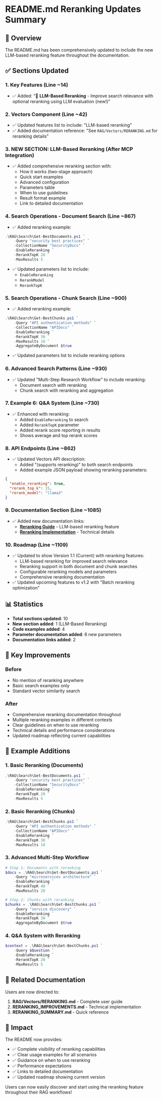 # README.md Reranking Updates Summary

## 📝 Overview

The README.md has been comprehensively updated to include the new LLM-based reranking feature throughout the documentation.

## ✅ Sections Updated

### 1. **Key Features** (Line ~14)
- ✅ Added: "🎯 **LLM-Based Reranking** - Improve search relevance with optional reranking using LLM evaluation (new!)"

### 2. **Vectors Component** (Line ~42)
- ✅ Updated features list to include: "LLM-based reranking"
- ✅ Added documentation reference: "See `RAG/Vectors/RERANKING.md` for reranking details"

### 3. **NEW SECTION: LLM-Based Reranking** (After MCP Integration)
- ✅ Added comprehensive reranking section with:
  - How it works (two-stage approach)
  - Quick start examples
  - Advanced configuration
  - Parameters table
  - When to use guidelines
  - Result format example
  - Link to detailed documentation

### 4. **Search Operations - Document Search** (Line ~867)
- ✅ Added reranking example:
```powershell
.\RAG\Search\Get-BestDocuments.ps1 `
    -Query "security best practices" `
    -CollectionName "SecurityDocs" `
    -EnableReranking `
    -RerankTopK 20 `
    -MaxResults 5
```
- ✅ Updated parameters list to include:
  - `EnableReranking`
  - `RerankModel`
  - `RerankTopK`

### 5. **Search Operations - Chunk Search** (Line ~900)
- ✅ Added reranking example:
```powershell
.\RAG\Search\Get-BestChunks.ps1 `
    -Query "API authentication methods" `
    -CollectionName "APIDocs" `
    -EnableReranking `
    -RerankTopK 30 `
    -MaxResults 10 `
    -AggregateByDocument $true
```
- ✅ Updated parameters list to include reranking options

### 6. **Advanced Search Patterns** (Line ~930)
- ✅ Updated "Multi-Step Research Workflow" to include reranking:
  - Document search with reranking
  - Chunk search with reranking and aggregation

### 7. **Example 6: Q&A System** (Line ~730)
- ✅ Enhanced with reranking:
  - Added `EnableReranking` to search
  - Added `RerankTopK` parameter
  - Added rerank score reporting in results
  - Shows average and top rerank scores

### 8. **API Endpoints** (Line ~862)
- ✅ Updated Vectors API description:
  - Added "(supports reranking)" to both search endpoints
  - Added example JSON payload showing reranking parameters:
```json
{
  "enable_reranking": true,
  "rerank_top_k": 15,
  "rerank_model": "llama3"
}
```

### 9. **Documentation Section** (Line ~1085)
- ✅ Added new documentation links:
  - **[Reranking Guide](RAG/Vectors/RERANKING.md)** - LLM-based reranking feature
  - **[Reranking Implementation](RERANKING_IMPROVEMENTS.md)** - Technical details

### 10. **Roadmap** (Line ~1109)
- ✅ Updated to show Version 1.1 (Current) with reranking features:
  - LLM-based reranking for improved search relevance
  - Reranking support in both document and chunk searches
  - Configurable reranking models and parameters
  - Comprehensive reranking documentation
- ✅ Updated upcoming features to v1.2 with "Batch reranking optimization"

## 📊 Statistics

- **Total sections updated**: 10
- **New section added**: 1 (LLM-Based Reranking)
- **Code examples added**: 4
- **Parameter documentation added**: 6 new parameters
- **Documentation links added**: 2

## 🎯 Key Improvements

### Before
- No mention of reranking anywhere
- Basic search examples only
- Standard vector similarity search

### After
- Comprehensive reranking documentation throughout
- Multiple reranking examples in different contexts
- Clear guidelines on when to use reranking
- Technical details and performance considerations
- Updated roadmap reflecting current capabilities

## 📖 Example Additions

### 1. Basic Reranking (Documents)
```powershell
.\RAG\Search\Get-BestDocuments.ps1 `
    -Query "security best practices" `
    -CollectionName "SecurityDocs" `
    -EnableReranking `
    -RerankTopK 20 `
    -MaxResults 5
```

### 2. Basic Reranking (Chunks)
```powershell
.\RAG\Search\Get-BestChunks.ps1 `
    -Query "API authentication methods" `
    -CollectionName "APIDocs" `
    -EnableReranking `
    -RerankTopK 30 `
    -MaxResults 10
```

### 3. Advanced Multi-Step Workflow
```powershell
# Step 1: Documents with reranking
$docs = .\RAG\Search\Get-BestDocuments.ps1 `
    -Query "microservices architecture" `
    -EnableReranking `
    -RerankTopK 40 `
    -MaxResults 20

# Step 2: Chunks with reranking
$chunks = .\RAG\Search\Get-BestChunks.ps1 `
    -Query "service discovery" `
    -EnableReranking `
    -RerankTopK 30 `
    -AggregateByDocument $true
```

### 4. Q&A System with Reranking
```powershell
$context = .\RAG\Search\Get-BestChunks.ps1 `
    -Query $Question `
    -EnableReranking `
    -RerankTopK 20 `
    -MaxResults 5
```

## 🔗 Related Documentation

Users are now directed to:
1. **RAG/Vectors/RERANKING.md** - Complete user guide
2. **RERANKING_IMPROVEMENTS.md** - Technical implementation
3. **RERANKING_SUMMARY.md** - Quick reference

## 🎉 Impact

The README now provides:
- ✅ Complete visibility of reranking capabilities
- ✅ Clear usage examples for all scenarios
- ✅ Guidance on when to use reranking
- ✅ Performance expectations
- ✅ Links to detailed documentation
- ✅ Updated roadmap showing current version

Users can now easily discover and start using the reranking feature throughout their RAG workflows!
